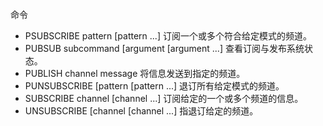 命令

* PSUBSCRIBE pattern [pattern ...] 订阅一个或多个符合给定模式的频道。
* PUBSUB subcommand [argument [argument ...] 查看订阅与发布系统状态。
* PUBLISH channel message 将信息发送到指定的频道。
* PUNSUBSCRIBE [pattern [pattern ...] 退订所有给定模式的频道。
* SUBSCRIBE channel [channel ...] 订阅给定的一个或多个频道的信息。
* UNSUBSCRIBE [channel [channel ...] 指退订给定的频道。

